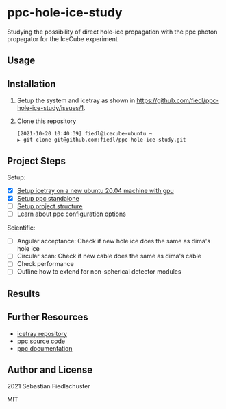 # ppc-hole-ice-study
Studying the possibility of direct hole-ice propagation with the ppc photon propagator for the IceCube experiment

## Usage

## Installation

1. Setup the system and	icetray	as shown in https://github.com/fiedl/ppc-hole-ice-study/issues/1.
2. Clone this repository

   ```
   [2021-10-20 10:40:39] fiedl@icecube-ubuntu ~
   ▶ git clone git@github.com:fiedl/ppc-hole-ice-study.git
   ```

## Project Steps

Setup:

- [x] [Setup icetray on a new ubuntu 20.04 machine with gpu](https://github.com/fiedl/ppc-hole-ice-study/issues/1)
- [x] [Setup ppc standalone](https://github.com/fiedl/ppc-hole-ice-study/issues/2)
- [ ] [Setup project structure](https://github.com/fiedl/ppc-hole-ice-study/issues/3)
- [ ] [Learn about ppc configuration options](https://github.com/fiedl/ppc-hole-ice-study/issues/4)

Scientific:

- [ ] Angular acceptance: Check	if new hole ice	does the same as dima's	hole ice
- [ ] Circular scan: Check if new cable	does the same as dima's	cable
- [ ] Check performance
- [ ] Outline how to extend for	non-spherical detector modules

## Results

## Further Resources

- [icetray repository](https://github.com/icecube/icetray)
- [ppc source code](https://github.com/icecube/icetray/tree/main/ppc)
- [ppc documentation](https://github.com/icecube/icetray/blob/main/ppc/resources/docs/index.rst)

## Author and License

2021 Sebastian Fiedlschuster

MIT
